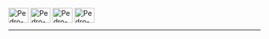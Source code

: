 




<div style= "display: inline_block"><br>
 <img align = "center" alt = "Pedro-Python" height= "30" width = "40" src="https://cdn.jsdelivr.net/gh/devicons/devicon@latest/icons/python/python-original.svg" />
 <img align = "center" alt = "Pedro-MySQL" height= "30" width = "40" src="https://cdn.jsdelivr.net/gh/devicons/devicon@latest/icons/mysql/mysql-original.svg" />
 <img align = "center" alt = "Pedro-PowerBi" height= "30" width = "40" src="https://github.com/microsoft/PowerBI-Icons/blob/main/SVG/Power-BI.svg" />
 <img align = "center" alt = "Pedro-Excel" height= "30" width = "40" src="https://github.com/sempostma/office365-icons/blob/master/svg/excel.svg" />
</div>
<hr>
                
